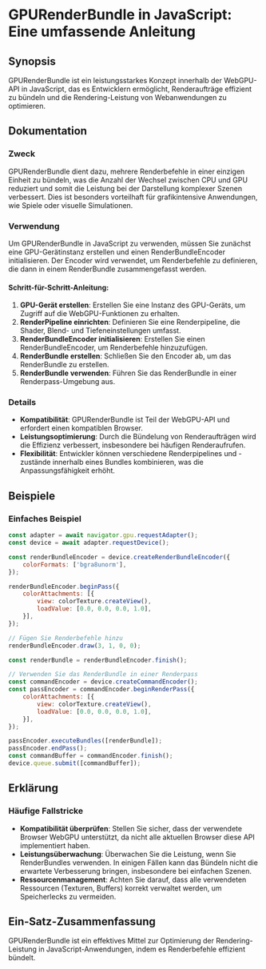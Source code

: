 <!--
Meta Description: # GPURenderBundle in JavaScript: Eine umfassende Anleitung ## Synopsis GPURenderBundle ist ein leistungsstarkes Konzept innerhalb der WebGPU-API in Ja...
Meta Keywords: sie, die, renderbundle, der, und
-->

# GPURenderBundle in JavaScript: Eine umfassende Anleitung

## Synopsis
GPURenderBundle ist ein leistungsstarkes Konzept innerhalb der WebGPU-API in JavaScript, das es Entwicklern ermöglicht, Renderaufträge effizient zu bündeln und die Rendering-Leistung von Webanwendungen zu optimieren.

## Dokumentation
### Zweck
GPURenderBundle dient dazu, mehrere Renderbefehle in einer einzigen Einheit zu bündeln, was die Anzahl der Wechsel zwischen CPU und GPU reduziert und somit die Leistung bei der Darstellung komplexer Szenen verbessert. Dies ist besonders vorteilhaft für grafikintensive Anwendungen, wie Spiele oder visuelle Simulationen.

### Verwendung
Um GPURenderBundle in JavaScript zu verwenden, müssen Sie zunächst eine GPU-Gerätinstanz erstellen und einen RenderBundleEncoder initialisieren. Der Encoder wird verwendet, um Renderbefehle zu definieren, die dann in einem RenderBundle zusammengefasst werden.

#### Schritt-für-Schritt-Anleitung:
1. **GPU-Gerät erstellen**: Erstellen Sie eine Instanz des GPU-Geräts, um Zugriff auf die WebGPU-Funktionen zu erhalten.
2. **RenderPipeline einrichten**: Definieren Sie eine Renderpipeline, die Shader, Blend- und Tiefeneinstellungen umfasst.
3. **RenderBundleEncoder initialisieren**: Erstellen Sie einen RenderBundleEncoder, um Renderbefehle hinzuzufügen.
4. **RenderBundle erstellen**: Schließen Sie den Encoder ab, um das RenderBundle zu erstellen.
5. **RenderBundle verwenden**: Führen Sie das RenderBundle in einer Renderpass-Umgebung aus.

### Details
- **Kompatibilität**: GPURenderBundle ist Teil der WebGPU-API und erfordert einen kompatiblen Browser.
- **Leistungsoptimierung**: Durch die Bündelung von Renderaufträgen wird die Effizienz verbessert, insbesondere bei häufigen Renderaufrufen.
- **Flexibilität**: Entwickler können verschiedene Renderpipelines und -zustände innerhalb eines Bundles kombinieren, was die Anpassungsfähigkeit erhöht.

## Beispiele
### Einfaches Beispiel
```javascript
const adapter = await navigator.gpu.requestAdapter();
const device = await adapter.requestDevice();

const renderBundleEncoder = device.createRenderBundleEncoder({
    colorFormats: ['bgra8unorm'],
});

renderBundleEncoder.beginPass({
    colorAttachments: [{
        view: colorTexture.createView(),
        loadValue: [0.0, 0.0, 0.0, 1.0],
    }],
});

// Fügen Sie Renderbefehle hinzu
renderBundleEncoder.draw(3, 1, 0, 0);

const renderBundle = renderBundleEncoder.finish();

// Verwenden Sie das RenderBundle in einer Renderpass
const commandEncoder = device.createCommandEncoder();
const passEncoder = commandEncoder.beginRenderPass({
    colorAttachments: [{
        view: colorTexture.createView(),
        loadValue: [0.0, 0.0, 0.0, 1.0],
    }],
});

passEncoder.executeBundles([renderBundle]);
passEncoder.endPass();
const commandBuffer = commandEncoder.finish();
device.queue.submit([commandBuffer]);
```

## Erklärung
### Häufige Fallstricke
- **Kompatibilität überprüfen**: Stellen Sie sicher, dass der verwendete Browser WebGPU unterstützt, da nicht alle aktuellen Browser diese API implementiert haben.
- **Leistungsüberwachung**: Überwachen Sie die Leistung, wenn Sie RenderBundles verwenden. In einigen Fällen kann das Bündeln nicht die erwartete Verbesserung bringen, insbesondere bei einfachen Szenen.
- **Ressourcenmanagement**: Achten Sie darauf, dass alle verwendeten Ressourcen (Texturen, Buffers) korrekt verwaltet werden, um Speicherlecks zu vermeiden.

## Ein-Satz-Zusammenfassung
GPURenderBundle ist ein effektives Mittel zur Optimierung der Rendering-Leistung in JavaScript-Anwendungen, indem es Renderbefehle effizient bündelt.